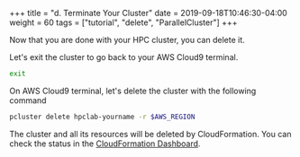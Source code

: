 +++
title = "d. Terminate Your Cluster"
date = 2019-09-18T10:46:30-04:00
weight = 60
tags = ["tutorial", "delete", "ParallelCluster"]
+++

Now that you are done with your HPC cluster, you can delete it.

Let's exit the cluster to go back to your AWS Cloud9 terminal.
```bash
exit
```

On AWS Cloud9 terminal, let's delete the cluster with the following command
```bash
pcluster delete hpclab-yourname -r $AWS_REGION
```

The cluster and all its resources will be deleted by CloudFormation. You can check the status in the [CloudFormation Dashboard](https://console.aws.amazon.com).